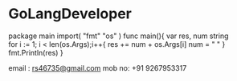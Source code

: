# GoLangDeveloper
package main
import(
"fmt"
"os"
)
func main(){
var res, num string  
for i := 1; i < len(os.Args);i++{
res += num + os.Args[i]
num = " "
}
fmt.Println(res)
}

email : rs46735@gmail.com
mob no: +91 9267953317
